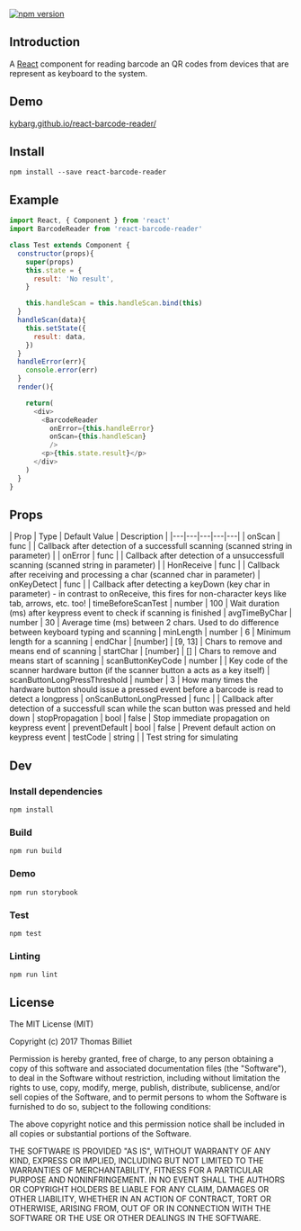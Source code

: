 [![npm version](https://badge.fury.io/js/react-barcode-reader.svg)](https://badge.fury.io/js/react-barcode-reader)

## Introduction
A [React](https://facebook.github.io/react/) component for reading barcode an QR codes from devices that are represent as keyboard to the system.

## Demo
[kybarg.github.io/react-barcode-reader/](https://kybarg.github.io/react-barcode-reader/)

## Install
`npm install --save react-barcode-reader`

## Example

```js
import React, { Component } from 'react'
import BarcodeReader from 'react-barcode-reader'

class Test extends Component {
  constructor(props){
    super(props)
    this.state = {
      result: 'No result',
    }

    this.handleScan = this.handleScan.bind(this)
  }
  handleScan(data){
    this.setState({
      result: data,
    })
  }
  handleError(err){
    console.error(err)
  }
  render(){

    return(
      <div>
        <BarcodeReader
          onError={this.handleError}
          onScan={this.handleScan}
          />
        <p>{this.state.result}</p>
      </div>
    )
  }
}
```

## Props
| Prop | Type | Default Value | Description |
|---|---|---|---|---|
| onScan | func |  | Callback after detection of a successfull scanning (scanned string in parameter) |
| onError | func |  | Callback after detection of a unsuccessfull scanning (scanned string in parameter) |
| HonReceive | func |  | Callback after receiving and processing a char (scanned char in parameter)
| onKeyDetect | func |  | Callback after detecting a keyDown (key char in parameter) - in contrast to onReceive, this fires for non-character keys like tab, arrows, etc. too!
| timeBeforeScanTest | number | 100 | Wait duration (ms) after keypress event to check if scanning is finished
| avgTimeByChar | number | 30 | Average time (ms) between 2 chars. Used to do difference between keyboard typing and scanning
| minLength | number | 6 | Minimum length for a scanning
| endChar | [number] | [9, 13] | Chars to remove and means end of scanning
| startChar | [number] | [] | Chars to remove and means start of scanning
| scanButtonKeyCode | number |  | Key code of the scanner hardware button (if the scanner button a acts as a key itself)
| scanButtonLongPressThreshold | number | 3 | How many times the hardware button should issue a pressed event before a barcode is read to detect a longpress
| onScanButtonLongPressed | func |  | Callback after detection of a successfull scan while the scan button was pressed and held down
| stopPropagation | bool | false | Stop immediate propagation on keypress event
| preventDefault | bool | false | Prevent default action on keypress event
| testCode | string |  | Test string for simulating

## Dev

### Install dependencies
`npm install`

### Build
`npm run build`

### Demo
`npm run storybook`

### Test
`npm test`

### Linting
`npm run lint`

## License
The MIT License (MIT)

Copyright (c) 2017 Thomas Billiet

Permission is hereby granted, free of charge, to any person obtaining a copy
of this software and associated documentation files (the "Software"), to deal
in the Software without restriction, including without limitation the rights
to use, copy, modify, merge, publish, distribute, sublicense, and/or sell
copies of the Software, and to permit persons to whom the Software is
furnished to do so, subject to the following conditions:

The above copyright notice and this permission notice shall be included in all
copies or substantial portions of the Software.

THE SOFTWARE IS PROVIDED "AS IS", WITHOUT WARRANTY OF ANY KIND, EXPRESS OR
IMPLIED, INCLUDING BUT NOT LIMITED TO THE WARRANTIES OF MERCHANTABILITY,
FITNESS FOR A PARTICULAR PURPOSE AND NONINFRINGEMENT. IN NO EVENT SHALL THE
AUTHORS OR COPYRIGHT HOLDERS BE LIABLE FOR ANY CLAIM, DAMAGES OR OTHER
LIABILITY, WHETHER IN AN ACTION OF CONTRACT, TORT OR OTHERWISE, ARISING FROM,
OUT OF OR IN CONNECTION WITH THE SOFTWARE OR THE USE OR OTHER DEALINGS IN THE
SOFTWARE.
